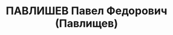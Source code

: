 ---
title: ПАВЛИШЕВ Павел Федорович (Павлищев)
description: "1898 р., м. Павлоград Дніпропетровської обл., українець, із селян, освіта\
  \ середня. Проживав у м. Полтава. Секретар міськкому КП(б)У. \n  Заарештований 20\
  \ вересня 1937 р. Засуджений Верховним Судом СРСР 7 грудня 1937 р. за ст.ст. 54-7,\
  \ 54-8, 54-11 КК УРСР до розстрілу з конфіскацією майна. Вирок виконано 8 грудня\
  \ 1937 р. у м. Харків. \n  Реабілітований Верховним Судом СРСР 12 жовтня 1957 р."
---